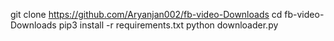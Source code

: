 git clone https://github.com/Aryanjan002/fb-video-Downloads
cd fb-video-Downloads
pip3 install -r requirements.txt
python downloader.py
